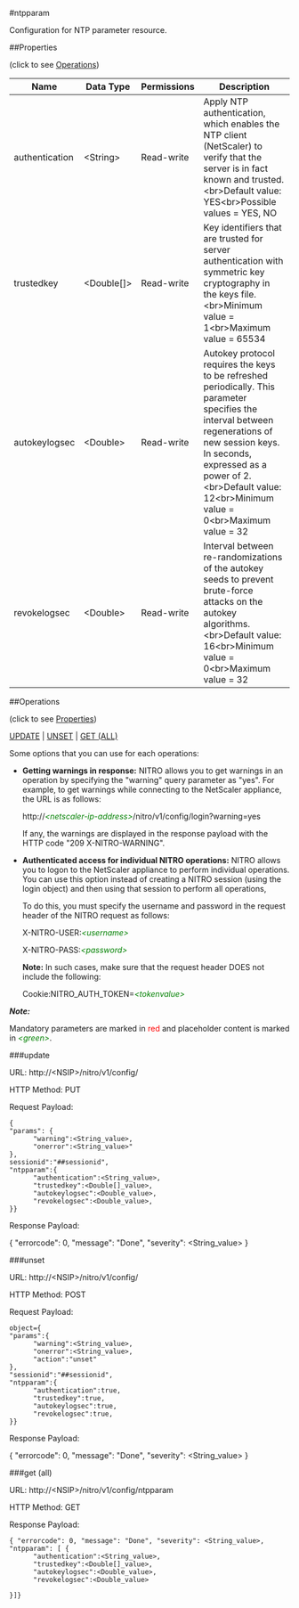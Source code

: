 #ntpparam

Configuration for NTP parameter resource.


##Properties 
<span>(click to see [Operations](#operations))</span>


<table><thead><tr><th>Name</th><th> Data Type</th><th> Permissions</th><th>Description</th></tr></thead><tbody><tr><td>authentication</td><td>&lt;String></td><td>Read-write</td><td>Apply NTP authentication, which enables the NTP client (NetScaler) to verify that the server is in fact known and trusted.&lt;br>Default value: YES&lt;br>Possible values = YES, NO</td><tr><tr><td>trustedkey</td><td>&lt;Double[]></td><td>Read-write</td><td>Key identifiers that are trusted for server authentication with symmetric key cryptography in the keys file.&lt;br>Minimum value = 1&lt;br>Maximum value = 65534</td><tr><tr><td>autokeylogsec</td><td>&lt;Double></td><td>Read-write</td><td>Autokey protocol requires the keys to be refreshed periodically. This parameter specifies the interval between regenerations of new session keys. In seconds, expressed as a power of 2.&lt;br>Default value: 12&lt;br>Minimum value = 0&lt;br>Maximum value = 32</td><tr><tr><td>revokelogsec</td><td>&lt;Double></td><td>Read-write</td><td>Interval between re-randomizations of the autokey seeds to prevent brute-force attacks on the autokey algorithms.&lt;br>Default value: 16&lt;br>Minimum value = 0&lt;br>Maximum value = 32</td><tr></tbody></table>
##Operations 
<span>(click to see [Properties](#properties))</span>


[UPDATE](#update) | [UNSET](#unset) | [GET (ALL)](#get-(all))


Some options that you can use for each operations:
<ul><li><p><b>Getting warnings in response:</b> NITRO allows you to get warnings in an operation by specifying the "warning" query parameter as "yes". For example, to get warnings while connecting to the NetScaler appliance, the URL is as follows:</p><p>http://<span style="color:green;font-style:italic;">&lt;netscaler-ip-address&gt;</span>/nitro/v1/config/login?warning=yes</p><p>If any, the warnings are displayed in the response payload with the HTTP code "209 X-NITRO-WARNING".</p></li><li><p><b>Authenticated access for individual NITRO operations:</b> NITRO allows you to logon to the NetScaler appliance to perform individual operations. You can use this option instead of creating a NITRO session (using the login object) and then using that session to perform all operations,</p><p>To do this, you must specify the username and password in the request header of the NITRO request as follows:</p><p>X-NITRO-USER:<span style="color:green;font-style:italic;">&lt;username&gt;</span></p><p>X-NITRO-PASS:<span style="color:green;font-style:italic;">&lt;password&gt;</span></p><p><b>Note:</b> In such cases, make sure that the request header DOES not include the following:</p><p>Cookie:NITRO_AUTH_TOKEN=<span style="color:green;font-style:italic;">&lt;tokenvalue&gt;</span></p></li></ul>



***Note:*** 
Mandatory parameters are marked in <span style="color:#FF0000;">red</span> and placeholder content is marked in <span style="color:green;font-style:italic">&lt;green&gt;</span>.

###update



URL: http://&lt;NSIP&gt;/nitro/v1/config/
HTTP Method: PUT
Request Payload: ```{"params": {      "warning":<String_value>,      "onerror":<String_value>"},sessionid":"##sessionid","ntpparam":{      "authentication":<String_value>,      "trustedkey":<Double[]_value>,      "autokeylogsec":<Double_value>,      "revokelogsec":<Double_value>,}}```
Response Payload: 
{ "errorcode": 0, "message": "Done", "severity": <String_value> }


###unset



URL: http://&lt;NSIP&gt;/nitro/v1/config/
HTTP Method: POST
Request Payload: ```object={"params":{      "warning":<String_value>,      "onerror":<String_value>,      "action":"unset"},"sessionid":"##sessionid","ntpparam":{      "authentication":true,      "trustedkey":true,      "autokeylogsec":true,      "revokelogsec":true,}}```
Response Payload: 
{ "errorcode": 0, "message": "Done", "severity": <String_value> }


###get (all)



URL: http://&lt;NSIP&gt;/nitro/v1/config/ntpparam
HTTP Method: GET
Response Payload: ```{ "errorcode": 0, "message": "Done", "severity": <String_value>, "ntpparam": [ {      "authentication":<String_value>,      "trustedkey":<Double[]_value>,      "autokeylogsec":<Double_value>,      "revokelogsec":<Double_value>}]}```



